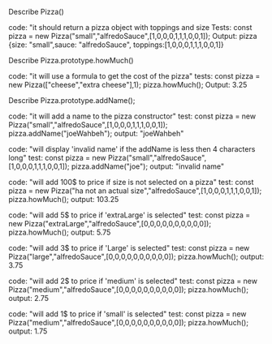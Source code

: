 Describe Pizza()
<!-- 
4 size
4 sauce
10 toppings -->

code: "it should return a pizza object with toppings and size
Tests: const pizza = new Pizza("small","alfredoSauce",[1,0,0,0,1,1,1,0,0,1]);
Output: pizza {size: "small",sauce: "alfredoSauce", toppings:[1,0,0,0,1,1,1,0,0,1]}


Describe Pizza.prototype.howMuch()

code: "it will use a formula to get the cost of the pizza"
tests:  const pizza = new Pizza(["cheese","extra cheese"],1);
        pizza.howMuch();
Output: 3.25

Describe Pizza.prototype.addName();

code: "it will add a name to the pizza constructor"
test:   const pizza = new Pizza("small","alfredoSauce",[1,0,0,0,1,1,1,0,0,1]);
        pizza.addName("joeWahbeh");
output: "joeWahbeh"

code: "will display 'invalid name' if the addName is less then 4 characters long"
test:   const pizza = new Pizza("small","alfredoSauce",[1,0,0,0,1,1,1,0,0,1]);
        pizza.addName("joe");
output: "invalid name"

code: "will add 100$ to price if size is not selected on a pizza"
test:   const pizza = new Pizza("ha not an actual size","alfredoSauce",[1,0,0,0,1,1,1,0,0,1]);
        pizza.howMuch();
output: 103.25

code:   "will add 5$ to price if 'extraLarge' is selected"
test:   const pizza = new Pizza("extraLarge","alfredoSauce",[0,0,0,0,0,0,0,0,0,0]);
        pizza.howMuch();
output: 5.75

code:   "will add 3$ to price if 'Large' is selected"
test:   const pizza = new Pizza("large","alfredoSauce",[0,0,0,0,0,0,0,0,0,0]);
        pizza.howMuch();
output: 3.75

code:   "will add 2$ to price if 'medium' is selected"
test:   const pizza = new Pizza("medium","alfredoSauce",[0,0,0,0,0,0,0,0,0,0]);
        pizza.howMuch();
output: 2.75

code:   "will add 1$ to price if 'small' is selected"
test:   const pizza = new Pizza("medium","alfredoSauce",[0,0,0,0,0,0,0,0,0,0]);
        pizza.howMuch();
output: 1.75